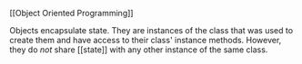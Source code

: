 [[Object Oriented Programming]]

Objects encapsulate state. They are instances of the class that was used to create them and have access to their class' instance methods. However, they do _not_ share [[state]] with any other instance of the same class. 